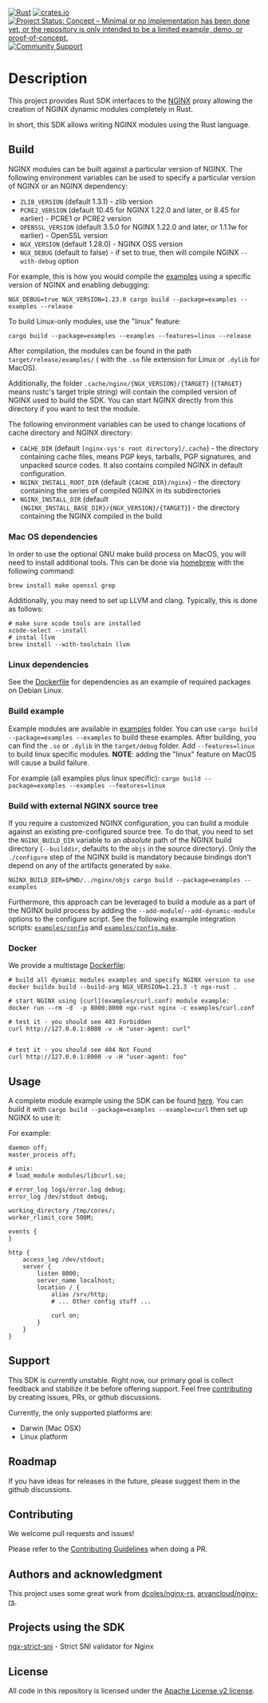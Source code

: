 [![Rust](https://github.com/nginx/ngx-rust/actions/workflows/ci.yaml/badge.svg)](https://github.com/nginx/ngx-rust/actions/workflows/ci.yaml)
[![crates.io](https://img.shields.io/crates/v/ngx.svg)](https://crates.io/crates/ngx)
[![Project Status: Concept – Minimal or no implementation has been done yet, or the repository is only intended to be a limited example, demo, or proof-of-concept.](https://www.repostatus.org/badges/latest/concept.svg)](https://www.repostatus.org/#concept)
[![Community Support](https://badgen.net/badge/support/community/cyan?icon=awesome)](https://github.com/nginx/ngx-rust/discussions)

# Description

This project provides Rust SDK interfaces to the [NGINX](https://nginx.com) proxy allowing the creation of NGINX
dynamic modules completely in Rust.

In short, this SDK allows writing NGINX modules using the Rust language.

## Build

NGINX modules can be built against a particular version of NGINX. The following environment variables can be used to specify a particular version of NGINX or an NGINX dependency:

* `ZLIB_VERSION` (default 1.3.1) - zlib version
* `PCRE2_VERSION` (default 10.45 for NGINX 1.22.0 and later, or 8.45 for earlier) - PCRE1 or PCRE2 version
* `OPENSSL_VERSION` (default 3.5.0 for NGINX 1.22.0 and later, or 1.1.1w for earlier) - OpenSSL version
* `NGX_VERSION` (default 1.28.0) - NGINX OSS version
* `NGX_DEBUG` (default to false) -  if set to true, then will compile NGINX `--with-debug` option

For example, this is how you would compile the [examples](examples) using a specific version of NGINX and enabling
debugging:
```
NGX_DEBUG=true NGX_VERSION=1.23.0 cargo build --package=examples --examples --release
```

To build Linux-only modules, use the "linux" feature:
```
cargo build --package=examples --examples --features=linux --release
```

After compilation, the modules can be found in the path `target/release/examples/` ( with the `.so` file extension for
Linux or `.dylib` for MacOS).

Additionally, the folder  `.cache/nginx/{NGX_VERSION}/{TARGET}` (`{TARGET}` means rustc's target triple string) will contain the compiled version of NGINX used to build
the SDK. You can start NGINX directly from this directory if you want to test the module.

The following environment variables can be used to change locations of cache directory and NGINX directory:

* `CACHE_DIR` (default `[nginx-sys's root directory]/.cache`) - the directory containing cache files, means PGP keys, tarballs, PGP signatures, and unpacked source codes. It also contains compiled NGINX in default configuration.
* `NGINX_INSTALL_ROOT_DIR` (default `{CACHE_DIR}/nginx`) - the directory containing the series of compiled NGINX in its subdirectories
* `NGINX_INSTALL_DIR` (default `{NGINX_INSTALL_BASE_DIR}/{NGX_VERSION}/{TARGET}`) - the directory containing the NGINX compiled in the build

### Mac OS dependencies

In order to use the optional GNU make build process on MacOS, you will need to install additional tools. This can be
done via [homebrew](https://brew.sh/) with the following command:
```
brew install make openssl grep
```

Additionally, you may need to set up LLVM and clang. Typically, this is done as follows:

```
# make sure xcode tools are installed
xcode-select --install
# instal llvm
brew install --with-toolchain llvm
```

### Linux dependencies

See the [Dockerfile](Dockerfile) for dependencies as an example of required packages on Debian Linux.

### Build example

Example modules are available in [examples](examples) folder. You can use `cargo build --package=examples --examples` to build these examples. After building, you can find the `.so` or `.dylib` in the `target/debug` folder. Add `--features=linux` to build linux specific modules. **NOTE**: adding the "linux" feature on MacOS will cause a build failure.

For example (all examples plus linux specific):
`cargo build --package=examples --examples --features=linux`

### Build with external NGINX source tree

If you require a customized NGINX configuration, you can build a module against an existing pre-configured source tree.
To do that, you need to set the `NGINX_BUILD_DIR` variable to an _absolute_ path of the NGINX build directory (`--builddir`, defaults to the `objs` in the source directory).
Only the `./configure` step of the NGINX build is mandatory because bindings don't depend on any of the artifacts generated by `make`.


```
NGINX_BUILD_DIR=$PWD/../nginx/objs cargo build --package=examples --examples

```

Furthermore, this approach can be leveraged to build a module as a part of the NGINX build process by adding the `--add-module`/`--add-dynamic-module` options to the configure script.
See the following example integration scripts: [`examples/config`](examples/config) and [`examples/config.make`](examples/config.make).

### Docker

We provide a multistage [Dockerfile](Dockerfile):

    # build all dynamic modules examples and specify NGINX version to use
    docker buildx build --build-arg NGX_VERSION=1.23.3 -t ngx-rust .

    # start NGINX using [curl](examples/curl.conf) module example:
    docker run --rm -d  -p 8000:8000 ngx-rust nginx -c examples/curl.conf

    # test it - you should see 403 Forbidden
    curl http://127.0.0.1:8000 -v -H "user-agent: curl"


    # test it - you should see 404 Not Found
    curl http://127.0.0.1:8000 -v -H "user-agent: foo"

## Usage

A complete module example using the SDK can be found [here](examples/curl.rs). You can build it with
`cargo build --package=examples --example=curl` then set up NGINX to use it:

For example:
```nginx
daemon off;
master_process off;

# unix:
# load_module modules/libcurl.so;

# error_log logs/error.log debug;
error_log /dev/stdout debug;

working_directory /tmp/cores/;
worker_rlimit_core 500M;

events {
}

http {
    access_log /dev/stdout;
    server {
        listen 8000;
        server_name localhost;
        location / {
            alias /srv/http;
            # ... Other config stuff ...

            curl on;
        }
    }
}
```

## Support
This SDK is currently unstable. Right now, our primary goal is collect feedback and stabilize it be before
offering support. Feel free [contributing](CONTRIBUTING.md) by creating issues, PRs, or github discussions.

Currently, the only supported platforms are:
* Darwin (Mac OSX)
* Linux platform

## Roadmap
If you have ideas for releases in the future, please suggest them in the github discussions.

## Contributing

We welcome pull requests and issues!

Please refer to the [Contributing Guidelines](CONTRIBUTING.md) when doing a PR.

## Authors and acknowledgment
This project uses some great work from [dcoles/nginx-rs](https://github.com/dcoles/nginx-rs),
[arvancloud/nginx-rs](https://github.com/arvancloud/nginx-rs).

## Projects using the SDK

[ngx-strict-sni](https://github.com/JyJyJcr/ngx-strict-sni) - Strict SNI validator for Nginx

## License

All code in this repository is licensed under the
[Apache License v2 license](LICENSE).
